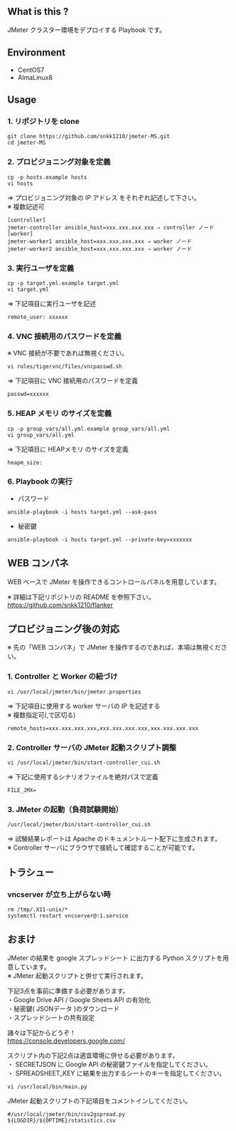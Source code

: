 ## What is this ?

JMeter クラスター環境をデプロイする Playbook です。

## Environment

- CentOS7
- AlmaLinux8

## Usage
### 1. リポジトリを clone
```
git clone https://github.com/snkk1210/jmeter-MS.git
cd jmeter-MS
```

### 2. プロビジョニング対象を定義
```
cp -p hosts.example hosts
vi hosts
```
⇒ プロビジョニング対象の IP アドレス をそれぞれ記述して下さい。   
※ 複数記述可  

```
[controller] 
jmeter-controller ansible_host=xxx.xxx.xxx.xxx ⇒ controller ノード  
[worker]  
jmeter-worker1 ansible_host=xxx.xxx.xxx.xxx ⇒ worker ノード
jmeter-worker2 ansible_host=xxx.xxx.xxx.xxx ⇒ worker ノード
```

### 3. 実行ユーザを定義
```
cp -p target.yml.example target.yml
vi target.yml
```
⇒ 下記項目に実行ユーザを記述

```
remote_user: xxxxxx
```
### 4. VNC 接続用のパスワードを定義

※ VNC 接続が不要であれば無視ください。  

```
vi roles/tigervnc/files/vncpasswd.sh
```
⇒ 下記項目に VNC 接続用のパスワードを定義

```
passwd=xxxxxx
```

### 5. HEAP メモリ のサイズを定義

```
cp -p group_vars/all.yml.example group_vars/all.yml
vi group_vars/all.yml
```
⇒ 下記項目に HEAPメモリ のサイズを定義

```
heapm_size: 
```

### 6. Playbook の実行

* パスワード
```
ansible-playbook -i hosts target.yml --ask-pass
```

* 秘密鍵

```
ansible-playbook -i hosts target.yml --private-key=xxxxxxx
```

## WEB コンパネ

WEB ベースで JMeter を操作できるコントロールパネルを用意しています。  

※ 詳細は下記リポジトリの README を参照下さい。  
https://github.com/snkk1210/flanker

## プロビジョニング後の対応
※ 先の「WEB コンパネ」で JMeter を操作するのであれば、本項は無視ください。

### 1. Controller と Worker の紐づけ

```
vi /usr/local/jmeter/bin/jmeter.properties
```

⇒ 下記項目に使用する worker サーバの IP を記述する  
※ 複数指定可(,で区切る)

```
remote_hosts=xxx.xxx.xxx.xxx,xxx.xxx.xxx.xxx,xxx.xxx.xxx.xxx
```

### 2. Controller サーバの JMeter 起動スクリプト調整

```
vi /usr/local/jmeter/bin/start-controller_cui.sh
```
⇒ 下記に使用するシナリオファイルを絶対パスで定義

```
FILE_JMX=
```

### 3. JMeter の起動（負荷試験開始）

```
/usr/local/jmeter/bin/start-controller_cui.sh
```
⇒ 試験結果レポートは Apache のドキュメントルート配下に生成されます。  
※ Controller サーバにブラウザで接続して確認することが可能です。  

## トラシュー

### vncserver が立ち上がらない時

```
rm /tmp/.X11-unix/*
systemctl restart vncserver@:1.service
```

## おまけ

JMeter の結果を google スプレッドシート に出力する Python スクリプトを用意しています。  
※ JMeter 起動スクリプトと併せて実行されます。


下記3点を事前に準備する必要があります。  
・Google Drive API / Google Sheets API の有効化  
・秘密鍵( JSONデータ )のダウンロード  
・スプレッドシートの共有設定

諸々は下記からどうぞ！  
https://console.developers.google.com/


スクリプト内の下記2点は適宜環境に併せる必要があります。  
・ SECRETJSON に Google API の秘密鍵ファイルを指定してください。  
・ SPREADSHEET_KEY に結果を出力するシートのキーを指定してください。  

```
vi /usr/local/bin/main.py
```

JMeter 起動スクリプトの下記項目をコメントインしてください。

```
#/usr/local/jmeter/bin/csv2gspread.py ${LOGDIR}/${OPTIME}/statistics.csv
```